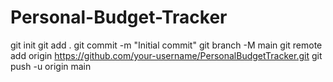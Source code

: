 # Personal-Budget-Tracker
git init
git add .
git commit -m "Initial commit"
git branch -M main
git remote add origin https://github.com/your-username/PersonalBudgetTracker.git
git push -u origin main
